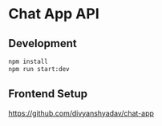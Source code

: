 # Chat App API

## Development

```sh
npm install
npm run start:dev
```

## Frontend Setup

https://github.com/divyanshyadav/chat-app
